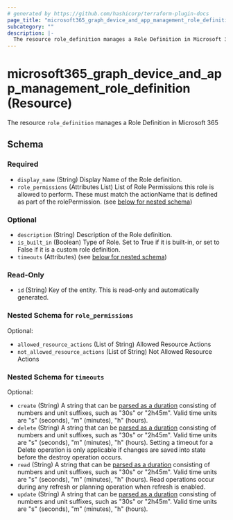 ```yaml
---
# generated by https://github.com/hashicorp/terraform-plugin-docs
page_title: "microsoft365_graph_device_and_app_management_role_definition Resource - microsoft365"
subcategory: ""
description: |-
  The resource role_definition manages a Role Definition in Microsoft 365
---
```


# microsoft365_graph_device_and_app_management_role_definition (Resource)

The resource `role_definition` manages a Role Definition in Microsoft 365



<!-- schema generated by tfplugindocs -->
## Schema

### Required

- `display_name` (String) Display Name of the Role definition.
- `role_permissions` (Attributes List) List of Role Permissions this role is allowed to perform. These must match the actionName that is defined as part of the rolePermission. (see [below for nested schema](#nestedatt--role_permissions))

### Optional

- `description` (String) Description of the Role definition.
- `is_built_in` (Boolean) Type of Role. Set to True if it is built-in, or set to False if it is a custom role definition.
- `timeouts` (Attributes) (see [below for nested schema](#nestedatt--timeouts))

### Read-Only

- `id` (String) Key of the entity. This is read-only and automatically generated.

<a id="nestedatt--role_permissions"></a>
### Nested Schema for `role_permissions`

Optional:

- `allowed_resource_actions` (List of String) Allowed Resource Actions
- `not_allowed_resource_actions` (List of String) Not Allowed Resource Actions


<a id="nestedatt--timeouts"></a>
### Nested Schema for `timeouts`

Optional:

- `create` (String) A string that can be [parsed as a duration](https://pkg.go.dev/time#ParseDuration) consisting of numbers and unit suffixes, such as "30s" or "2h45m". Valid time units are "s" (seconds), "m" (minutes), "h" (hours).
- `delete` (String) A string that can be [parsed as a duration](https://pkg.go.dev/time#ParseDuration) consisting of numbers and unit suffixes, such as "30s" or "2h45m". Valid time units are "s" (seconds), "m" (minutes), "h" (hours). Setting a timeout for a Delete operation is only applicable if changes are saved into state before the destroy operation occurs.
- `read` (String) A string that can be [parsed as a duration](https://pkg.go.dev/time#ParseDuration) consisting of numbers and unit suffixes, such as "30s" or "2h45m". Valid time units are "s" (seconds), "m" (minutes), "h" (hours). Read operations occur during any refresh or planning operation when refresh is enabled.
- `update` (String) A string that can be [parsed as a duration](https://pkg.go.dev/time#ParseDuration) consisting of numbers and unit suffixes, such as "30s" or "2h45m". Valid time units are "s" (seconds), "m" (minutes), "h" (hours).
